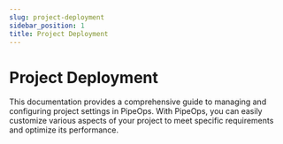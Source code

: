 ```yaml
---
slug: project-deployment
sidebar_position: 1
title: Project Deployment
---
```


# Project Deployment

This documentation provides a comprehensive guide to managing and configuring project settings in PipeOps. With PipeOps, you can easily customize various aspects of your project to meet specific requirements and optimize its performance.

